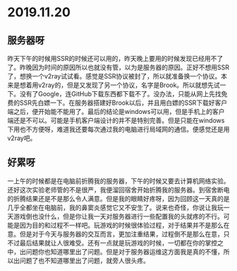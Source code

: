 # 2019.11.20

## 服务器呀

昨天下午的时候用SSR的时候还可以用的，昨天晚上要用的时候发现已经用不了了。昨晚因为时间的原因所以也就没有管，以为是服务器的原因。正好不想用SSR了，想换一个v2ray试试看。感觉是SSR协议被封了，所以就准备换一个协议。本来是想着用v2ray的，但是又发现了另一个协议，名字是Brook。所以就想先试一下。没有了Google，连GitHub下载东西都下载不了。没办法，只能从网上先找免费的SSR先白嫖一下。在服务器搭建好Brook以后，并且用白嫖的SSR下载好客户端之后，便开始能不能用了。最后的结论是windows可以用，但是手机上的客户端还是不可以。可能是手机客户端设计的并不是特别完善。但是只能在windows下用也不方便呀，难道我还要每次通过我的电脑进行局域网的通信。便感觉还是用v2ray吧。

## 好累呀

一上午的时候都是在电脑前折腾我的服务器，下午的时候又要去计算机网络实验。还好这次实验老师管的不是很严，我便溜回宿舍开始折腾我的服务器。到宿舍断电的折腾结果还是不是那么令人满意。但是我的眼睛好疼呀，因为回顾这一天真的是几乎全都坐在电脑前，我的鼻窦炎感觉它又不安生了。说来也奇怪，你说让我玩一天游戏倒也没什么，但是你让我一天对服务器进行一些配置我的头就疼的不行。可能是因为目的和过程不一样吧。玩游戏的时候很体验过程，对于结果并不是那么在意。但是对于今天与服务器的交互而言，更加注重结果，过程倒不是那么在意，只不过最后结果就让人很难受。还有一点就是玩游戏的时候，一切都在你的掌控之中，出问题你也知道哪里出了问题。但是对于服务器运维这方面我是真的不懂，所以出问题了也不知道哪里出了问题，就旁人很头疼。

